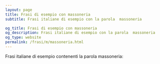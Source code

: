 ```yaml
---
layout: page
title: Frasi di esempio con massoneria 
subtitle: Frasi italiane di esempio con la parola  massoneria

og_title: Frasi di esempio con massoneria 
og_description: Frasi italiane di esempio con la parola  massoneria
og_type: website
permalink: /frasi/m/massoneria.html
---
```


Frasi italiane di esempio contenenti la parola massoneria:


